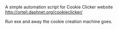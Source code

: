 A simple automation script for Cookie Clicker website http://orteil.dashnet.org/cookieclicker/

Run exe and away the cookie creation machine goes.